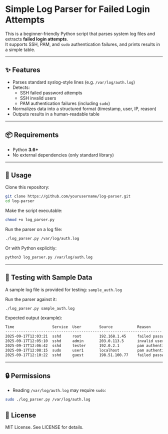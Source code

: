 # Simple Log Parser for Failed Login Attempts

This is a beginner-friendly Python script that parses system log files and extracts **failed login attempts**.  
It supports SSH, PAM, and `sudo` authentication failures, and prints results in a simple table.

---

## ✨ Features

- Parses standard syslog-style lines (e.g. `/var/log/auth.log`)
- Detects:
  - SSH failed password attempts
  - SSH invalid users
  - PAM authentication failures (including `sudo`)
- Normalizes data into a structured format (timestamp, user, IP, reason)
- Outputs results in a human-readable table

---

## 📦 Requirements

- Python **3.6+**
- No external dependencies (only standard library)

---

## 🚀 Usage

Clone this repository:

```bash
git clone https://github.com/yourusername/log-parser.git
cd log-parser
```

Make the script executable:

```bash
chmod +x log_parser.py
```

Run the parser on a log file:

```bash
./log_parser.py /var/log/auth.log
```

Or with Python explicitly:

```bash
python3 log_parser.py /var/log/auth.log
```

---

## 🧪 Testing with Sample Data

A sample log file is provided for testing: `sample_auth.log`

Run the parser against it:

```bash
./log_parser.py sample_auth.log
```

Expected output (example):

```bash
Time                 Service  User        Source           Reason
----------------------------------------------------------------------
2025-09-17T12:03:21  sshd     root        192.168.1.45     failed password
2025-09-17T12:05:10  sshd     admin       203.0.113.5      invalid user
2025-09-17T12:06:42  sshd     tester      192.0.2.1        pam authentication failure
2025-09-17T12:08:15  sudo     user1       localhost        pam authentication failure
2025-09-17T12:10:22  sshd     guest       198.51.100.77    failed password (invalid user)
```

---

## 🔒 Permissions

- Reading `/var/log/auth.log` may require `sudo`:

```bash
sudo ./log_parser.py /var/log/auth.log
```

## 📜 License

MIT License. See LICENSE for details.
